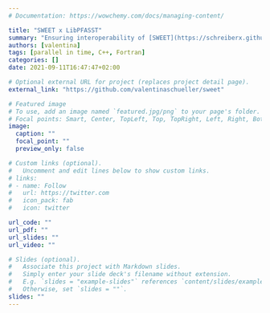 ```yaml
---
# Documentation: https://wowchemy.com/docs/managing-content/

title: "SWEET x LibPFASST"
summary: "Ensuring interoperability of [SWEET](https://schreiberx.github.io/sweetsite/), a C++ shallow water equation solver, with [LibPFASST](https://github.com/libpfasst/LibPFASST), a lightweight Fortran implementation of the parallel-in-time [PFASST](https://pfasst.lbl.gov/what-is-pfasst) algorithm. I work on this as part of a student assistant job with [Martin Schreiber](https://www.martin-schreiber.info/), building on the work of Francois Hamon."
authors: [valentina]
tags: [parallel in time, C++, Fortran]
categories: []
date: 2021-09-11T16:47:47+02:00

# Optional external URL for project (replaces project detail page).
external_link: "https://github.com/valentinaschueller/sweet"

# Featured image
# To use, add an image named `featured.jpg/png` to your page's folder.
# Focal points: Smart, Center, TopLeft, Top, TopRight, Left, Right, BottomLeft, Bottom, BottomRight.
image:
  caption: ""
  focal_point: ""
  preview_only: false

# Custom links (optional).
#   Uncomment and edit lines below to show custom links.
# links:
# - name: Follow
#   url: https://twitter.com
#   icon_pack: fab
#   icon: twitter

url_code: ""
url_pdf: ""
url_slides: ""
url_video: ""

# Slides (optional).
#   Associate this project with Markdown slides.
#   Simply enter your slide deck's filename without extension.
#   E.g. `slides = "example-slides"` references `content/slides/example-slides.md`.
#   Otherwise, set `slides = ""`.
slides: ""
---
```

